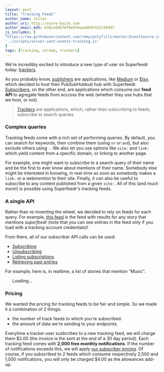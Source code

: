 ```yaml
---
layout: post
title: "Tracking Feeds"
author_name: Julien
author_uri: http://ouvre-boite.com
author_email_md5: b30ce50678f0e934eaa6697425c59dd7
js_includes: [
"https://raw.githubusercontent.com/remy/polyfills/master/EventSource.js",
'../scripts/server-sent-events-tracking.js'
]
tags: [tracking, stream, trackers]
---
```


We're incredibly excited to introduce a new type of user on Superfeedr today: [trackers](https://superfeedr.com/tracker).

As you probably know, [publishers](https://superfeedr.com/publisher) are applications, like [Medium](https://medium.com/) or [Etsy](https://www.etsy.com/), which decided to host their PubSubHubbub hub with Superfeedr. [Subscribers](https://superfeedr.com/subscriber), on the other end, are applications which consume our **feed API** to agregate feeds from accross the web (whether they use hubs that we host, or not).

> [Trackers](https://superfeedr.com/tracker) are applications, which, rather than subscribing to feeds, subscribe to search queries.

### Complex queries

Tracking feeds come with a rich set of performing queries. By default, you can search for keywords, then combine them (using `or` or `and`), but also exclude others using `-`. We also let you use options like `site:` and `link:` which yield content from a specific domain, or linking to another page.

For example, one might want to subscribe to a search query of their name and be the first to ever know about mentions of their name. Somebody else might be interested in knowing, in real-time as soon as somebody makes a `link:` or a *webmention* to their site. Finally, it can also be useful to subscribe to any content published from a given `site:`. All of this (and much more!) is possible using Superfeedr's tracking feeds.

### A single API

Rather than re-inventing the wheel, we decided to rely on feeds for each query. For example, [this feed](http://track.superfeedr.com/?query=superfeedr) is the feed with results for any story that mentions *superfeedr* (note that you can see entries in the feed only if you load with a tracking account credentials)!

From there, all of our subscriber API calls can be used:

* [Subscribing](http://documentation.superfeedr.com/subscribers.html#adding-feeds-with-pubsubhubbub)
* [Unsubscribing](http://documentation.superfeedr.com/subscribers.html#removing-feeds-with-pubsubhubbub)
* [Listing subscriptions](http://documentation.superfeedr.com/subscribers.html#listing-subscriptions-with-pubsubhubbub)
* [Retrieving past entries](http://documentation.superfeedr.com/subscribers.html#retrieving-entries-with-pubsubhubbub)

For example, here is, in realtime, a list of stories that mention "Music". 

<ul id="sse-feed">Loading...</ul>

### Pricing

We wanted the pricing for tracking feeds to be fair and simple. So we made it a combination of 2 things:

* the number of track feeds to which you're subscribed.
* the amount of data we're sending to your endpoints.

Everytime a tracker user susbcribes to a new tracking feed, we will charge them $2.00 (the invoice is the sent at the end of a 30 day period). Each tracking feed comes with **2,000 free monthly notifications**. If the number of notifications exceeds this, we will apply [our subscriber pricing](https://superfeedr.com/subscriber/pricing). Of course, if you subscribed to 2 feeds which consume respectively 2,500 and 1,000 notifications, you will only be charged $4.00 as the allowances add-up.


